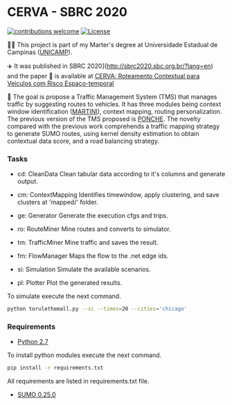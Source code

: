 # CERVA - SBRC 2020

[![contributions welcome](https://img.shields.io/badge/contributions-welcome-brightgreen.svg?style=flat)](https://github.com/lucaslzl/cerva/issues)
[![License](https://img.shields.io/badge/License-Apache%202.0-blue.svg)](https://opensource.org/licenses/Apache-2.0)

:man_student: This project is part of my Marter's degree at Universidade Estadual de Campinas ([UNICAMP](https://ic.unicamp.br/)). 

:airplane: It was published in SBRC 2020](http://sbrc2020.sbc.org.br/?lang=en) and the paper :notebook: is available at [CERVA: Roteamento Contextual para Veículos com Risco Espaço-temporal](https://sol.sbc.org.br/index.php/sbrc/article/view/12296)

:car: The goal is propose a Traffic Management System (TMS) that manages traffic by suggesting routes to vehicles. It has three modules being context window identification ([MARTINI](https://github.com/lucaslzl/martini)), context mapping, routing personalization. The previous version of the TMS proposed is [PONCHE](https://github.com/lucaslzl/ponche). The novelty compared with the previous work comprehends a traffic mapping strategy to generate SUMO routes, using kernel density estimation to obtain contextual data score, and a road balancing strategy.

### Tasks

- cd: CleanData
Clean tabular data according to it's columns and generate output.

- cm: ContextMapping
Identifies timewindow, apply clustering, and save clusters at 'mapped/' folder.

- ge: Generator
Generate the execution cfgs and trips.

- ro: RouteMiner
Mine routes and converts to simulator.

- tm: TrafficMiner
Mine traffic and saves the result.

- fm: FlowManager
Maps the flow to the .net edge ids.

- si: Simulation
Simulate the available scenarios.

- pl: Plotter
Plot the generated results.


To simulate execute the next command.

```bash
python torulethemall.py --si --times=20 --cities='chicago'
```

### Requirements

- [Python 2.7](https://www.python.org/downloads/)

To install python modules execute the next command.

```bash
pip install -r requirements.txt
```

All requirements are listed in requirements.txt file.

- [SUMO 0.25.0](https://sourceforge.net/projects/sumo/files/sumo/version%200.25.0/)
